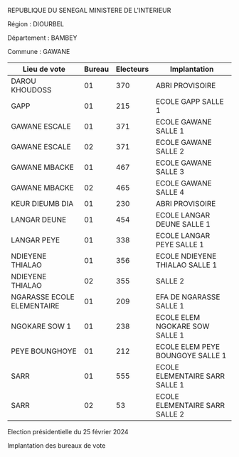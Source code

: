 REPUBLIQUE DU SENEGAL MINISTERE DE L'INTERIEUR

Région : DIOURBEL

Département : BAMBEY

Commune : GAWANE

| Lieu de vote | Bureau | Electeurs | Implantation |
| - | - | - | - |
| DAROU KHOUDOSS | 01 | 370 | ABRI PROVISOIRE |
| GAPP | 01 | 215 | ECOLE GAPP SALLE 1 |
| GAWANE ESCALE | 01 | 371 | ECOLE GAWANE SALLE 1 |
| GAWANE ESCALE | 02 | 371 | ECOLE GAWANE SALLE 2 |
| GAWANE MBACKE | 01 | 467 | ECOLE GAWANE SALLE 3 |
| GAWANE MBACKE | 02 | 465 | ECOLE GAWANE SALLE 4 |
| KEUR DIEUMB DIA | 01 | 230 | ABRI PROVISOIRE |
| LANGAR DEUNE | 01 | 454 | ECOLE LANGAR DEUNE SALLE 1 |
| LANGAR PEYE | 01 | 338 | ECOLE LANGAR PEYE SALLE 1 |
| NDIEYENE THIALAO | 01 | 356 | ECOLE NDIEYENE THIALAO SALLE 1 |
| NDIEYENE THIALAO | 02 | 355 | SALLE 2 |
| NGARASSE ECOLE ELEMENTAIRE | 01 | 209 | EFA DE NGARASSE SALLE 1 |
| NGOKARE SOW 1 | 01 | 238 | ECOLE ELEM NGOKARE SOW SALLE 1 |
| PEYE BOUNGHOYE | 01 | 212 | ECOLE ELEM PEYE BOUNGOYE SALLE 1 |
| SARR | 01 | 555 | ECOLE ELEMENTAIRE SARR SALLE 1 |
| SARR | 02 | 53 | ECOLE ELEMENTAIRE SARR SALLE 2 |

<!-- PageNumber="6/17" -->

Election présidentielle du 25 février 2024

Implantation des bureaux de vote
